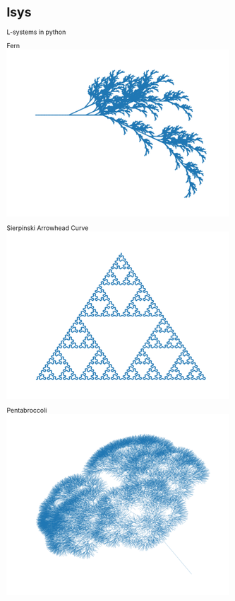 # lsys
L-systems in python

Fern
![fern](https://github.com/dyf/lsys/blob/master/fern.png?raw=true)

Sierpinski Arrowhead Curve
![sierpinski arrowhead](https://github.com/dyf/lsys/blob/master/sierpinski_arrowhead.png?raw=true)

Pentabroccoli
![sierpinski arrowhead](https://github.com/dyf/lsys/blob/master/pentabroccoli.png?raw=true)
